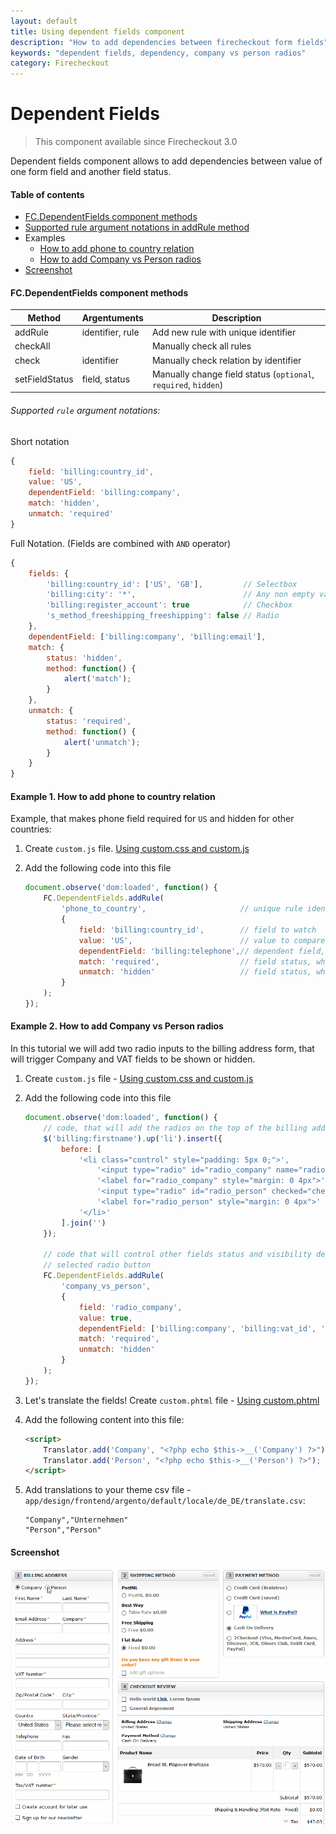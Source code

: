 ```yaml
---
layout: default
title: Using dependent fields component
description: "How to add dependencies between firecheckout form fields"
keywords: "dependent fields, dependency, company vs person radios"
category: Firecheckout
---
```


# Dependent Fields

> This component available since Firecheckout 3.0

Dependent fields component allows to add dependencies between value of one form
field and another field status.

#### Table of contents

- [FC.DependentFields component methods](#fcdependentfields-component-methods)
- [Supported rule argument notations in addRule method](#supported-rule-argument-notations)
- Examples
    - [How to add phone to country relation](#example-1-how-to-add-phone-to-country-relation)
    - [How to add Company vs Person radios](#example-2-how-to-add-company-vs-person-radios)
- [Screenshot](#screenshot)

#### FC.DependentFields component methods

Method          | Argentuments      | Description
----------------|-------------------|--------------
addRule         | identifier, rule  | Add new rule with unique identifier
checkAll        |                   | Manually check all rules
check           | identifier        | Manually check relation by identifier
setFieldStatus  | field, status     | Manually change field status (`optional`, `required`, `hidden`)

###### Supported `rule` argument notations:

Short notation

```js
{
    field: 'billing:country_id',
    value: 'US',
    dependentField: 'billing:company',
    match: 'hidden',
    unmatch: 'required'
}
```

Full Notation. (Fields are combined with `AND` operator)

```js
{
    fields: {
        'billing:country_id': ['US', 'GB'],         // Selectbox
        'billing:city': '*',                        // Any non empty value
        'billing:register_account': true            // Checkbox
        's_method_freeshipping_freeshipping': false // Radio
    },
    dependentField: ['billing:company', 'billing:email'],
    match: {
        status: 'hidden',
        method: function() {
            alert('match');
        }
    },
    unmatch: {
        status: 'required',
        method: function() {
            alert('unmatch');
        }
    }
}
```


#### Example 1. How to add phone to country relation

Example, that makes phone field required for `US` and hidden for other countries:

 1. Create `custom.js` file. [Using custom.css and custom.js][custom_js]
 2. Add the following code into this file

    ```js
    document.observe('dom:loaded', function() {
        FC.DependentFields.addRule(
            'phone_to_country',                     // unique rule identifier
            {
                field: 'billing:country_id',        // field to watch
                value: 'US',                        // value to compare with field value, can be an array
                dependentField: 'billing:telephone',// dependent field, can be an array
                match: 'required',                  // field status, when field.value equals value
                unmatch: 'hidden'                   // field status, when field.value not equals value
            }
        );
    });
    ```

#### Example 2. How to add Company vs Person radios

In this tutorial we will add two radio inputs to the billing address form,
that will trigger Company and VAT fields to be shown or hidden.

 1. Create `custom.js` file - [Using custom.css and custom.js][custom_js]
 2. Add the following code into this file

    ```js
    document.observe('dom:loaded', function() {
        // code, that will add the radios on the top of the billing address
        $('billing:firstname').up('li').insert({
            before: [
                '<li class="control" style="padding: 5px 0;">',
                    '<input type="radio" id="radio_company" name="radio_company_person"/>',
                    '<label for="radio_company" style="margin: 0 4px">' + Translator.translate('Company') + '</label>',
                    '<input type="radio" id="radio_person" checked="checked" name="radio_company_person"/>',
                    '<label for="radio_person" style="margin: 0 4px">' + Translator.translate('Person') + '</label>',
                '</li>'
            ].join('')
        });

        // code that will control other fields status and visibility depending on
        // selected radio button
        FC.DependentFields.addRule(
            'company_vs_person',
            {
                field: 'radio_company',
                value: true,
                dependentField: ['billing:company', 'billing:vat_id', 'billing:taxvat'],
                match: 'required',
                unmatch: 'hidden'
            }
        );
    });
    ```

 3. Let's translate the fields! Create `custom.phtml` file -
    [Using custom.phtml][custom_phtml]
 4. Add the following content into this file:

    ```html
    <script>
        Translator.add('Company', "<?php echo $this->__('Company') ?>");
        Translator.add('Person', "<?php echo $this->__('Person') ?>");
    </script>
    ```

 5. Add translations to your theme csv file -
    `app/design/frontend/argento/default/locale/de_DE/translate.csv`:

    ```csv
    "Company","Unternehmen"
    "Person","Person"
    ```

#### Screenshot

![Company vs Person Radio buttons](/images/m1/extensions/firecheckout/dependent-fields/radio_buttons.gif)

[custom_js]: /extensions/firecheckout/using-customcss-and-customjs/#add-custom-javascript-at-firecheckout-page "How to use custom.js file"
[custom_phtml]: /extensions/firecheckout/using-customphtml/ "How to use custom.phtml file"
